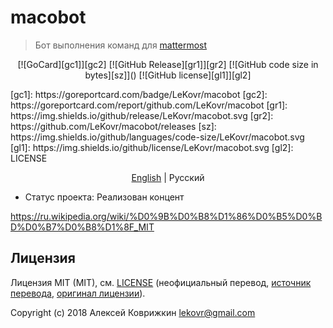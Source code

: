 # macobot
> Бот выполнения команд для [mattermost](https://www.mattermost.org/)

<p align="center">
[![GoCard][gc1]][gc2]
 [![GitHub Release][gr1]][gr2]
 [![GitHub code size in bytes][sz]]()
 [![GitHub license][gl1]][gl2]
</p>
[gc1]: https://goreportcard.com/badge/LeKovr/macobot
[gc2]: https://goreportcard.com/report/github.com/LeKovr/macobot
[gr1]: https://img.shields.io/github/release/LeKovr/macobot.svg
[gr2]: https://github.com/LeKovr/macobot/releases
[sz]: https://img.shields.io/github/languages/code-size/LeKovr/macobot.svg
[gl1]: https://img.shields.io/github/license/LeKovr/macobot.svg
[gl2]: LICENSE

<p align="center">
  <a href="../../README.md">English</a> |
  <span>Русский</span>
</p>

* Статус проекта: Реализован концент


https://ru.wikipedia.org/wiki/%D0%9B%D0%B8%D1%86%D0%B5%D0%BD%D0%B7%D0%B8%D1%8F_MIT

## Лицензия

Лицензия MIT (MIT), см. [LICENSE](LICENSE) (неофициальный перевод, [источник перевода](), [оригинал лицензии]()).

Copyright (c) 2018 Алексей Коврижкин <lekovr@gmail.com>
